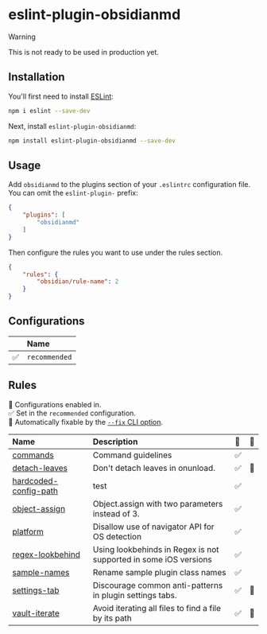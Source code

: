 # eslint-plugin-obsidianmd

> [!warning]
> This is not ready to be used in production yet.

## Installation

You'll first need to install [ESLint](https://eslint.org/):

```sh
npm i eslint --save-dev
```

Next, install `eslint-plugin-obsidianmd`:

```sh
npm install eslint-plugin-obsidianmd --save-dev
```

## Usage

Add `obsidianmd` to the plugins section of your `.eslintrc` configuration file. You can omit the `eslint-plugin-` prefix:

```json
{
    "plugins": [
        "obsidianmd"
    ]
}
```


Then configure the rules you want to use under the rules section.

```json
{
    "rules": {
        "obsidian/rule-name": 2
    }
}
```



## Configurations

<!-- begin auto-generated configs list -->

|    | Name          |
| :- | :------------ |
| ✅  | `recommended` |

<!-- end auto-generated configs list -->



## Rules

<!-- begin auto-generated rules list -->

💼 Configurations enabled in.\
✅ Set in the `recommended` configuration.\
🔧 Automatically fixable by the [`--fix` CLI option](https://eslint.org/docs/user-guide/command-line-interface#--fix).

| Name                                                         | Description                                                      | 💼 | 🔧 |
| :----------------------------------------------------------- | :--------------------------------------------------------------- | :- | :- |
| [commands](docs/rules/commands.md)                           | Command guidelines                                               | ✅  |    |
| [detach-leaves](docs/rules/detach-leaves.md)                 | Don't detach leaves in onunload.                                 | ✅  | 🔧 |
| [hardcoded-config-path](docs/rules/hardcoded-config-path.md) | test                                                             | ✅  |    |
| [object-assign](docs/rules/object-assign.md)                 | Object.assign with two parameters instead of 3.                  | ✅  |    |
| [platform](docs/rules/platform.md)                           | Disallow use of navigator API for OS detection                   | ✅  |    |
| [regex-lookbehind](docs/rules/regex-lookbehind.md)           | Using lookbehinds in Regex is not supported in some iOS versions | ✅  |    |
| [sample-names](docs/rules/sample-names.md)                   | Rename sample plugin class names                                 | ✅  |    |
| [settings-tab](docs/rules/settings-tab.md)                   | Discourage common anti-patterns in plugin settings tabs.         | ✅  | 🔧 |
| [vault-iterate](docs/rules/vault-iterate.md)                 | Avoid iterating all files to find a file by its path<br/>        | ✅  | 🔧 |

<!-- end auto-generated rules list -->
